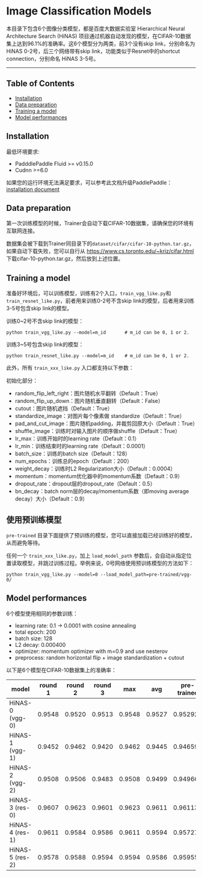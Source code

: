 # Image Classification Models
本目录下包含6个图像分类模型，都是百度大数据实验室 Hierarchical Neural Architecture Search (HiNAS) 项目通过机器自动发现的模型，在CIFAR-10数据集上达到96.1%的准确率。这6个模型分为两类，前3个没有skip link，分别命名为 HiNAS 0-2号，后三个网络带有skip link，功能类似于Resnet中的shortcut connection，分别命名 HiNAS 3-5号。

---
## Table of Contents
- [Installation](#installation)
- [Data preparation](#data-preparation)
- [Training a model](#training-a-model)
- [Model performances](#model-performances)

## Installation
最低环境要求:

- PadddlePaddle Fluid >= v0.15.0
- Cudnn >=6.0

如果您的运行环境无法满足要求，可以参考此文档升级PaddlePaddle：[installation document](http://www.paddlepaddle.org/docs/develop/documentation/zh/build_and_install/pip_install_cn.html)

## Data preparation

第一次训练模型的时候，Trainer会自动下载CIFAR-10数据集，请确保您的环境有互联网连接。

数据集会被下载到Trainer同目录下的`dataset/cifar/cifar-10-python.tar.gz`，如果自动下载失败，您可以自行从 https://www.cs.toronto.edu/~kriz/cifar.html 下载cifar-10-python.tar.gz，然后放到上述位置。


## Training a model
准备好环境后，可以训练模型，训练有2个入口，`train_vgg_like.py`和`train_resnet_like.py`，前者用来训练0-2号不含skip link的模型，后者用来训练3-5号包含skip link的模型。

训练0~2号不含skip link的模型：
```
python train_vgg_like.py --model=m_id       # m_id can be 0, 1 or 2.
```
训练3~5号包含skip link的模型：
```
python train_resnet_like.py --model=m_id    # m_id can be 0, 1 or 2.
```

此外，所有 `train_xxx_like.py` 入口都支持以下参数：

初始化部分：

- random_flip_left_right：图片随机水平翻转（Default：True）
- random_flip_up_down：图片随机垂直翻转（Default：False）
- cutout：图片随机遮挡（Default：True）
- standardize_image：对图片每个像素做 standardize（Default：True）
- pad_and_cut_image：图片随机padding，并裁剪回原大小（Default：True）
- shuffle_image：训练时对输入图片的顺序做shuffle（Default：True）
- lr_max：训练开始时的learning rate（Default：0.1）
- lr_min：训练结束时的learning rate（Default：0.0001）
- batch_size：训练的batch size（Default：128）
- num_epochs：训练总的epoch（Default：200）
- weight_decay：训练时L2 Regularization大小（Default：0.0004）
- momentum：momentum优化器中的momentum系数（Default：0.9）
- dropout_rate：dropout层的dropout_rate（Default：0.5）
- bn_decay：batch norm层的decay/momentum系数（即moving average decay）大小（Default：0.9）


## 使用预训练模型

`pre-trained` 目录下面提供了预训练的模型，您可以直接加载已经训练好的模型，从而避免等待。

任何一个 `train_xxx_like.py`，加上 `load_model_path` 参数后，会自动从指定位置读取模型，并跳过训练过程。举例来说，0号网络使用预训练模型的方法如下：

```
python train_vgg_like.py --model=0 --load_model_path=pre-trained/vgg-0/
```

## Model performances
6个模型使用相同的参数训练：

- learning rate: 0.1 -> 0.0001 with cosine annealing
- total epoch: 200
- batch size: 128
- L2 decay: 0.000400
- optimizer: momentum optimizer with m=0.9 and use nesterov
- preprocess: random horizontal flip + image standardization + cutout

以下是6个模型在CIFAR-10数据集上的准确率：

| model    | round 1 | round 2 | round 3 | max    | avg    |pre-trained|
|----------|---------|---------|---------|--------|--------|-----------|
| HiNAS-0 (vgg-0)  | 0.9548  | 0.9520  | 0.9513  | 0.9548 | 0.9527 | 0.952927 |
| HiNAS-1 (vgg-1)  | 0.9452  | 0.9462  | 0.9420  | 0.9462 | 0.9445 | 0.946598 |
| HiNAS-2 (vgg-2)  | 0.9508  | 0.9506  | 0.9483  | 0.9508 | 0.9499 | 0.949664 |
| HiNAS-3 (res-0)  | 0.9607  | 0.9623  | 0.9601  | 0.9623 | 0.9611 | 0.961135 |
| HiNAS-4 (res-1)  | 0.9611  | 0.9584  | 0.9586  | 0.9611 | 0.9594 | 0.957278 |
| HiNAS-5 (res-2)  | 0.9578  | 0.9588  | 0.9594  | 0.9594 | 0.9586 | 0.959553 |
